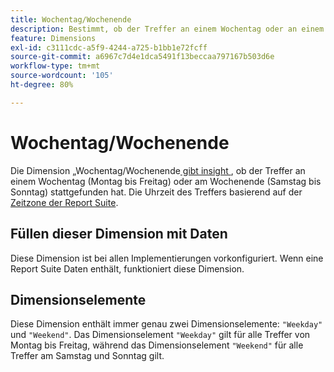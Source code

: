 ```yaml
---
title: Wochentag/Wochenende
description: Bestimmt, ob der Treffer an einem Wochentag oder an einem Wochenende stattgefunden hat.
feature: Dimensions
exl-id: c3111cdc-a5f9-4244-a725-b1bb1e72fcff
source-git-commit: a6967c7d4e1dca5491f13beccaa797167b503d6e
workflow-type: tm+mt
source-wordcount: '105'
ht-degree: 80%

---
```


# Wochentag/Wochenende

Die Dimension „Wochentag/Wochenende[ gibt insight ](overview.md), ob der Treffer an einem Wochentag (Montag bis Freitag) oder am Wochenende (Samstag bis Sonntag) stattgefunden hat. Die Uhrzeit des Treffers basierend auf der [Zeitzone der Report Suite](/help/admin/tools/manage-rs/edit-settings/general/general-acct-settings-admin.md).

## Füllen dieser Dimension mit Daten

Diese Dimension ist bei allen Implementierungen vorkonfiguriert. Wenn eine Report Suite Daten enthält, funktioniert diese Dimension.

## Dimensionselemente

Diese Dimension enthält immer genau zwei Dimensionselemente: `"Weekday"` und `"Weekend"`. Das Dimensionselement `"Weekday"` gilt für alle Treffer von Montag bis Freitag, während das Dimensionselement `"Weekend"` für alle Treffer am Samstag und Sonntag gilt.
